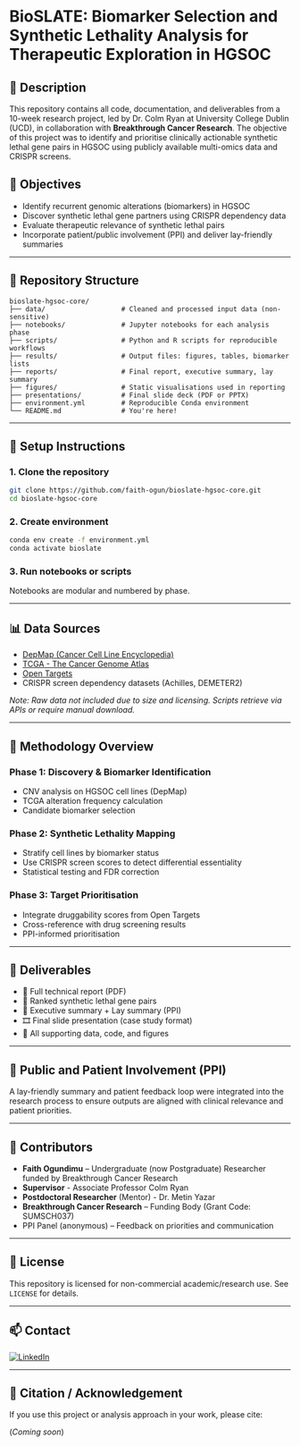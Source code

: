 # BioSLATE: Biomarker Selection and Synthetic Lethality Analysis for Therapeutic Exploration in HGSOC

## 🧠 Description
This repository contains all code, documentation, and deliverables from a 10-week research project, led by Dr. Colm Ryan at University College Dublin (UCD), in collaboration with **Breakthrough Cancer Research**. The objective of this project was to identify and prioritise clinically actionable synthetic lethal gene pairs in HGSOC using publicly available multi-omics data and CRISPR screens.

## 🚀 Objectives
- Identify recurrent genomic alterations (biomarkers) in HGSOC
- Discover synthetic lethal gene partners using CRISPR dependency data
- Evaluate therapeutic relevance of synthetic lethal pairs
- Incorporate patient/public involvement (PPI) and deliver lay-friendly summaries

---

## 📁 Repository Structure

```
bioslate-hgsoc-core/
├── data/                   # Cleaned and processed input data (non-sensitive)
├── notebooks/              # Jupyter notebooks for each analysis phase
├── scripts/                # Python and R scripts for reproducible workflows
├── results/                # Output files: figures, tables, biomarker lists
├── reports/                # Final report, executive summary, lay summary
├── figures/                # Static visualisations used in reporting
├── presentations/          # Final slide deck (PDF or PPTX)
├── environment.yml         # Reproducible Conda environment
└── README.md               # You're here!
```

---

## 🔧 Setup Instructions

### 1. Clone the repository

```bash
git clone https://github.com/faith-ogun/bioslate-hgsoc-core.git
cd bioslate-hgsoc-core
```

### 2. Create environment

```bash
conda env create -f environment.yml
conda activate bioslate
```

### 3. Run notebooks or scripts

Notebooks are modular and numbered by phase.

---

## 📊 Data Sources

- [DepMap (Cancer Cell Line Encyclopedia)](https://depmap.org/portal/)
- [TCGA - The Cancer Genome Atlas](https://portal.gdc.cancer.gov/)
- [Open Targets](https://www.opentargets.org/)
- CRISPR screen dependency datasets (Achilles, DEMETER2)

*Note: Raw data not included due to size and licensing. Scripts retrieve via APIs or require manual download.*

---

## 🧪 Methodology Overview

### Phase 1: Discovery & Biomarker Identification
- CNV analysis on HGSOC cell lines (DepMap)
- TCGA alteration frequency calculation
- Candidate biomarker selection

### Phase 2: Synthetic Lethality Mapping
- Stratify cell lines by biomarker status
- Use CRISPR screen scores to detect differential essentiality
- Statistical testing and FDR correction

### Phase 3: Target Prioritisation
- Integrate druggability scores from Open Targets
- Cross-reference with drug screening results
- PPI-informed prioritisation

---

## 🧾 Deliverables

- 📘 Full technical report (PDF)
- 🧬 Ranked synthetic lethal gene pairs
- 🧠 Executive summary + Lay summary (PPI)
- 🎞 Final slide presentation (case study format)
- 📂 All supporting data, code, and figures

---

## 💬 Public and Patient Involvement (PPI)

A lay-friendly summary and patient feedback loop were integrated into the research process to ensure outputs are aligned with clinical relevance and patient priorities.

---

## 👥 Contributors

- **Faith Ogundimu** – Undergraduate (now Postgraduate) Researcher funded by Breakthrough Cancer Research
- **Supervisor** - Associate Professor Colm Ryan
- **Postdoctoral Researcher** (Mentor) - Dr. Metin Yazar
- **Breakthrough Cancer Research** – Funding Body (Grant Code: SUMSCH037)   
- PPI Panel (anonymous) – Feedback on priorities and communication

---

## 📄 License

This repository is licensed for non-commercial academic/research use. See `LICENSE` for details.

---

## 📫 Contact

[![LinkedIn](https://img.shields.io/badge/LinkedIn-%230077B5.svg?style=for-the-badge&logo=linkedin&logoColor=white)](https://www.linkedin.com/in/faith-ogundimu-3895421b9)

---

## 🧭 Citation / Acknowledgement

If you use this project or analysis approach in your work, please cite:

(_Coming soon_)
